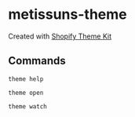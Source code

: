 # metissuns-theme

Created with [Shopify Theme Kit](https://shopify.github.io/themekit/)

## Commands

`theme help`

`theme open`

`theme watch`
